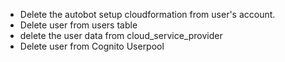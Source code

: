 - Delete the autobot setup cloudformation from user's account.
- Delete user from users table
- delete the user data from cloud_service_provider
- Delete user from Cognito Userpool